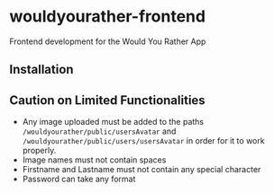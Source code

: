 # wouldyourather-frontend
Frontend development for the Would You Rather App

## Installation


## Caution on Limited Functionalities
- Any image uploaded must be added to the paths `/wouldyourather/public/usersAvatar` and `/wouldyourather/public/users/usersAvatar` in order for it to work properly.
- Image names must not contain spaces
- Firstname and Lastname must not contain any special character
- Password can take any format


